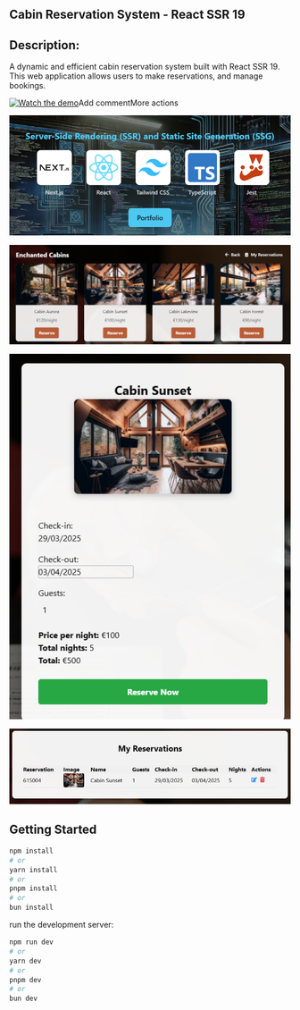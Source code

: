 ## Cabin Reservation System - React SSR 19

## Description:
A dynamic and efficient cabin reservation system built with React SSR 19. This web application allows users to make reservations, and manage bookings.


[![Watch the demo](https://img.youtube.com/vi/Wbrw6EPX1W4/0.jpg)](https://www.youtube.com/watch?v=Wbrw6EPX1W4)Add commentMore actions

![intro](assets/intro.png)

![home](assets/home.png)

![reservation](assets/reservation.png)

![reservations](assets/reservations.png)


## Getting Started

```bash
npm install
# or
yarn install
# or
pnpm install
# or
bun install
```

run the development server:

```bash
npm run dev
# or
yarn dev
# or
pnpm dev
# or
bun dev
```

